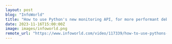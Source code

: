```yaml
---
layout: post
blog: "InfoWorld"
title: "How to use Python's new monitoring API, for more performant debugging and monitoring"
date: 2023-11-16T15:00:00Z
image: images/infoworld.png
remote_url: "https://www.infoworld.com/video/117339/how-to-use-pythons-new-monitoring-api-for-more-performant-debugging-and-monitoring#tk.rss_applicationdevelopment"
---
```

